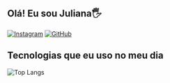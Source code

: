 ## Olá! Eu sou Juliana🖐️

[![Instagram](https://img.shields.io/badge/Instagram-E4405F?style=for-the-badge&logo=instagram&logoColor=white)](https://instagram.com/_23066_)
[![GitHub](https://img.shields.io/badge/GitHub-100000?style=for-the-badge&logo=github&logoColor=white)](https://github.com/betacrinjola)

## Tecnologias que eu uso no meu dia

![Top Langs](https://github-readme-stats.vercel.app/api/top-langs/?username=betacrinjola&layout=compact)


